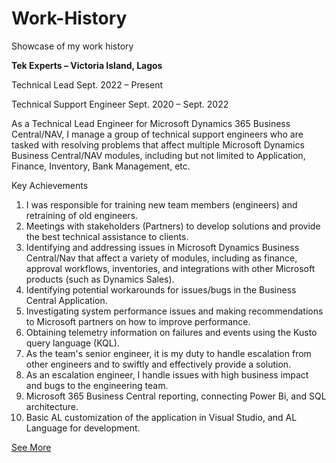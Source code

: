 # Work-History
Showcase of my work history 

**Tek Experts – Victoria Island, Lagos** 

Technical Lead Sept. 2022 – Present 

Technical Support Engineer Sept. 2020 – Sept. 2022 

As a Technical Lead Engineer for Microsoft Dynamics 365 Business Central/NAV, I manage a group of technical 
support engineers who are tasked with resolving problems that affect multiple Microsoft Dynamics Business 
Central/NAV modules, including but not limited to Application, Finance, Inventory, Bank Management, etc. 

Key Achievements
1.  I was responsible for training new team members (engineers) and retraining of old engineers.
2.  Meetings with stakeholders (Partners) to develop solutions and provide the best technical assistance to clients.
3.  Identifying and addressing issues in Microsoft Dynamics Business Central/Nav that affect a variety of modules, including as finance, approval workflows, inventories, and integrations with other Microsoft products (such as Dynamics Sales).
4.  Identifying potential workarounds for issues/bugs in the Business Central Application.
5.  Investigating system performance issues and making recommendations to Microsoft partners on how 
to improve performance.
6.  Obtaining telemetry information on failures and events using the Kusto query language (KQL).
7.  As the team's senior engineer, it is my duty to handle escalation from other engineers and to swiftly 
and effectively provide a solution.
8.  As an escalation engineer, I handle issues with high business impact and bugs to the engineering 
team.
9.  Microsoft 365 Business Central reporting, connecting Power Bi, and SQL architecture.
10. Basic AL customization of the application in Visual Studio, and AL Language for development. 

[See More](https://javabot01.github.io/)
